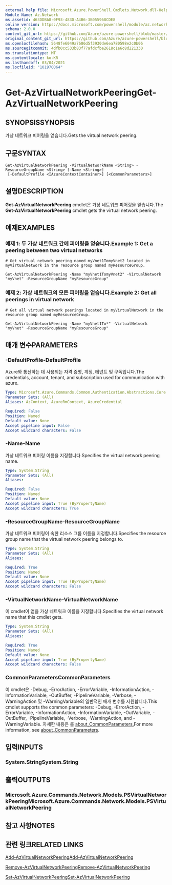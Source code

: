 ```yaml
---
external help file: Microsoft.Azure.PowerShell.Cmdlets.Network.dll-Help.xml
Module Name: Az.Network
ms.assetid: 463DDBA8-0F93-483D-A4B6-3B055968CDE8
online version: https://docs.microsoft.com/powershell/module/az.network/get-azvirtualnetworkpeering
schema: 2.0.0
content_git_url: https://github.com/Azure/azure-powershell/blob/master/src/Network/Network/help/Get-AzVirtualNetworkPeering.md
original_content_git_url: https://github.com/Azure/azure-powershell/blob/master/src/Network/Network/help/Get-AzVirtualNetworkPeering.md
ms.openlocfilehash: 5648fe6049a7686d5f3930de6ea780598e2c0b06
ms.sourcegitcommit: 4dfb0cc533b83f77afdcfbe2618c1e6c8d221330
ms.translationtype: MT
ms.contentlocale: ko-KR
ms.lasthandoff: 03/04/2021
ms.locfileid: "101970064"
---
```

# <span data-ttu-id="97076-101">Get-AzVirtualNetworkPeering</span><span class="sxs-lookup"><span data-stu-id="97076-101">Get-AzVirtualNetworkPeering</span></span>

## <span data-ttu-id="97076-102">SYNOPSIS</span><span class="sxs-lookup"><span data-stu-id="97076-102">SYNOPSIS</span></span>
<span data-ttu-id="97076-103">가상 네트워크 피어링을 얻습니다.</span><span class="sxs-lookup"><span data-stu-id="97076-103">Gets the virtual network peering.</span></span>

## <span data-ttu-id="97076-104">구문</span><span class="sxs-lookup"><span data-stu-id="97076-104">SYNTAX</span></span>

```
Get-AzVirtualNetworkPeering -VirtualNetworkName <String> -ResourceGroupName <String> [-Name <String>]
 [-DefaultProfile <IAzureContextContainer>] [<CommonParameters>]
```

## <span data-ttu-id="97076-105">설명</span><span class="sxs-lookup"><span data-stu-id="97076-105">DESCRIPTION</span></span>
<span data-ttu-id="97076-106">**Get-AzVirtualNetworkPeering** cmdlet은 가상 네트워크 피어링을 얻습니다.</span><span class="sxs-lookup"><span data-stu-id="97076-106">The **Get-AzVirtualNetworkPeering** cmdlet gets the virtual network peering.</span></span>

## <span data-ttu-id="97076-107">예제</span><span class="sxs-lookup"><span data-stu-id="97076-107">EXAMPLES</span></span>

### <span data-ttu-id="97076-108">예제 1: 두 가상 네트워크 간에 피어링을 얻습니다.</span><span class="sxs-lookup"><span data-stu-id="97076-108">Example 1: Get a peering between two virtual networks</span></span>
```
# Get virtual network peering named myVnet1TomyVnet2 located in myVirtualNetwork in the resource group named myResourceGroup.

Get-AzVirtualNetworkPeering -Name "myVnet1TomyVnet2" -VirtualNetwork "myVnet" -ResourceGroupName "myResourceGroup"
```

### <span data-ttu-id="97076-109">예제 2: 가상 네트워크의 모든 피어링을 얻습니다.</span><span class="sxs-lookup"><span data-stu-id="97076-109">Example 2: Get all peerings in virtual network</span></span>
```
# Get all virtual network peerings located in myVirtualNetwork in the resource group named myResourceGroup.

Get-AzVirtualNetworkPeering -Name "myVnet1To*" -VirtualNetwork "myVnet" -ResourceGroupName "myResourceGroup"
```

## <span data-ttu-id="97076-110">매개 변수</span><span class="sxs-lookup"><span data-stu-id="97076-110">PARAMETERS</span></span>

### <span data-ttu-id="97076-111">-DefaultProfile</span><span class="sxs-lookup"><span data-stu-id="97076-111">-DefaultProfile</span></span>
<span data-ttu-id="97076-112">Azure와 통신하는 데 사용되는 자격 증명, 계정, 테넌트 및 구독입니다.</span><span class="sxs-lookup"><span data-stu-id="97076-112">The credentials, account, tenant, and subscription used for communication with azure.</span></span>

```yaml
Type: Microsoft.Azure.Commands.Common.Authentication.Abstractions.Core.IAzureContextContainer
Parameter Sets: (All)
Aliases: AzContext, AzureRmContext, AzureCredential

Required: False
Position: Named
Default value: None
Accept pipeline input: False
Accept wildcard characters: False
```

### <span data-ttu-id="97076-113">-Name</span><span class="sxs-lookup"><span data-stu-id="97076-113">-Name</span></span>
<span data-ttu-id="97076-114">가상 네트워크 피어링 이름을 지정합니다.</span><span class="sxs-lookup"><span data-stu-id="97076-114">Specifies the virtual network peering name.</span></span>

```yaml
Type: System.String
Parameter Sets: (All)
Aliases:

Required: False
Position: Named
Default value: None
Accept pipeline input: True (ByPropertyName)
Accept wildcard characters: True
```

### <span data-ttu-id="97076-115">-ResourceGroupName</span><span class="sxs-lookup"><span data-stu-id="97076-115">-ResourceGroupName</span></span>
<span data-ttu-id="97076-116">가상 네트워크 피어링이 속한 리소스 그룹 이름을 지정합니다.</span><span class="sxs-lookup"><span data-stu-id="97076-116">Specifies the resource group name that the virtual network peering belongs to.</span></span>

```yaml
Type: System.String
Parameter Sets: (All)
Aliases:

Required: True
Position: Named
Default value: None
Accept pipeline input: True (ByPropertyName)
Accept wildcard characters: False
```

### <span data-ttu-id="97076-117">-VirtualNetworkName</span><span class="sxs-lookup"><span data-stu-id="97076-117">-VirtualNetworkName</span></span>
<span data-ttu-id="97076-118">이 cmdlet이 얻을 가상 네트워크 이름을 지정합니다.</span><span class="sxs-lookup"><span data-stu-id="97076-118">Specifies the virtual network name that this cmdlet gets.</span></span>

```yaml
Type: System.String
Parameter Sets: (All)
Aliases:

Required: True
Position: Named
Default value: None
Accept pipeline input: True (ByPropertyName)
Accept wildcard characters: False
```

### <span data-ttu-id="97076-119">CommonParameters</span><span class="sxs-lookup"><span data-stu-id="97076-119">CommonParameters</span></span>
<span data-ttu-id="97076-120">이 cmdlet은 -Debug, -ErrorAction, -ErrorVariable, -InformationAction, -InformationVariable, -OutBuffer, -PipelineVariable, -Verbose, -WarningAction 및 -WarningVariable의 일반적인 매개 변수를 지원합니다.</span><span class="sxs-lookup"><span data-stu-id="97076-120">This cmdlet supports the common parameters: -Debug, -ErrorAction, -ErrorVariable, -InformationAction, -InformationVariable, -OutVariable, -OutBuffer, -PipelineVariable, -Verbose, -WarningAction, and -WarningVariable.</span></span> <span data-ttu-id="97076-121">자세한 내용은 를 [about_CommonParameters.](http://go.microsoft.com/fwlink/?LinkID=113216)</span><span class="sxs-lookup"><span data-stu-id="97076-121">For more information, see [about_CommonParameters](http://go.microsoft.com/fwlink/?LinkID=113216).</span></span>

## <span data-ttu-id="97076-122">입력</span><span class="sxs-lookup"><span data-stu-id="97076-122">INPUTS</span></span>

### <span data-ttu-id="97076-123">System.String</span><span class="sxs-lookup"><span data-stu-id="97076-123">System.String</span></span>

## <span data-ttu-id="97076-124">출력</span><span class="sxs-lookup"><span data-stu-id="97076-124">OUTPUTS</span></span>

### <span data-ttu-id="97076-125">Microsoft.Azure.Commands.Network.Models.PSVirtualNetworkPeering</span><span class="sxs-lookup"><span data-stu-id="97076-125">Microsoft.Azure.Commands.Network.Models.PSVirtualNetworkPeering</span></span>

## <span data-ttu-id="97076-126">참고 사항</span><span class="sxs-lookup"><span data-stu-id="97076-126">NOTES</span></span>

## <span data-ttu-id="97076-127">관련 링크</span><span class="sxs-lookup"><span data-stu-id="97076-127">RELATED LINKS</span></span>

[<span data-ttu-id="97076-128">Add-AzVirtualNetworkPeering</span><span class="sxs-lookup"><span data-stu-id="97076-128">Add-AzVirtualNetworkPeering</span></span>](./Add-AzVirtualNetworkPeering.md)

[<span data-ttu-id="97076-129">Remove-AzVirtualNetworkPeering</span><span class="sxs-lookup"><span data-stu-id="97076-129">Remove-AzVirtualNetworkPeering</span></span>](./Remove-AzVirtualNetworkPeering.md)

[<span data-ttu-id="97076-130">Set-AzVirtualNetworkPeering</span><span class="sxs-lookup"><span data-stu-id="97076-130">Set-AzVirtualNetworkPeering</span></span>](./Set-AzVirtualNetworkPeering.md)
